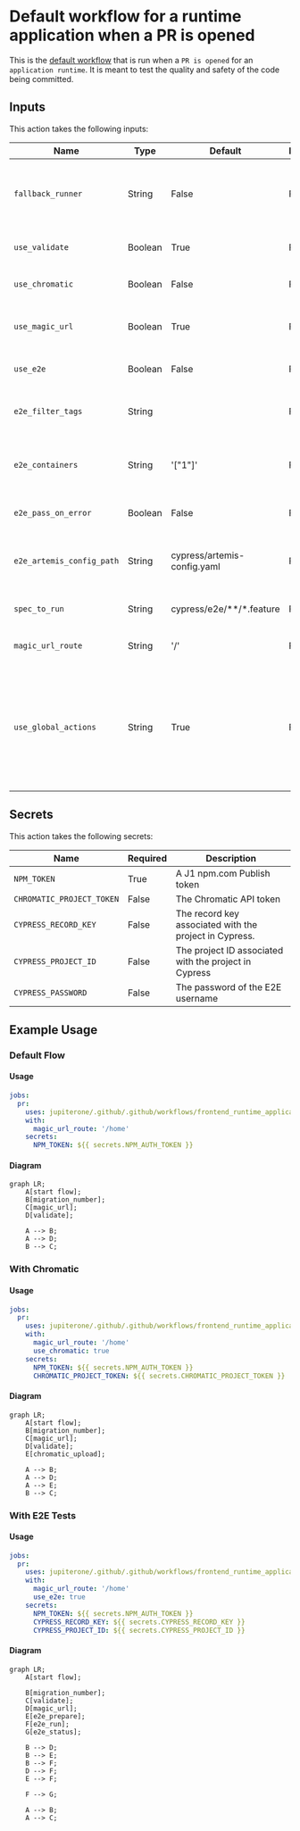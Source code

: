 # Default workflow for a runtime application when a PR is opened


This is the [default workflow](../../frontend_runtime_application_pr.yml) that is run when a `PR is opened` for an `application runtime`. It is meant to test the quality and safety of the code being committed.

## Inputs

This action takes the following inputs:

| Name                        | Type    | Default                      | Required  | Description                                                                            |
| --------------------------- | ------- | ---------------------------- | --------- | -------------------------------------------------------------------------------------- |
| `fallback_runner`           | String  | False                        | False      | If true will leverage ubuntu-latest, otherwise will fall back to the J1 in-house runner
| `use_validate   `           | Boolean | True                         | False      | Run validation, in most case we want this
| `use_chromatic`             | Boolean | False                        | False      | Run VRT Storybook tests with chromatic
| `use_magic_url`             | Boolean | True                         | False      | Deploy to dev via a query param, required for normal SPAs
| `use_e2e`                   | Boolean | False                        | False      | Run E2E test, in most case we want this
| `e2e_filter_tags`           | String  |                              | False      | Tests will be filtered based on the tags defined here
| `e2e_containers`            | String  | '["1"]'                      | False      | The number of tests that you want Cypress to run in parallel (ex. 1, 2, 3, ...)
| `e2e_pass_on_error`         | Boolean | False                        | False      | Pass the workflow even if the E2E test fail
| `e2e_artemis_config_path`   | String  | cypress/artemis-config.yaml  | False      | Used to determine the path to the artemis config file
| `spec_to_run`               | String  | cypress/e2e/**/*.feature     | False      | Used to determine which test to run
| `magic_url_route`           | String  | '/'                          | False      | The relative route the magic url should go to
| `use_global_actions`        | String  | True                         | False      | Will leverage composite actions from the jupiterone/.github repo. If false, will look for the actions to exist locally which is useful for testing these actions locally.
                                                                           
## Secrets

This action takes the following secrets:

| Name                        | Required  | Description                               |
| --------------------------- | --------- | ----------------------------------------- |
| `NPM_TOKEN`                 | True      | A J1 npm.com Publish token
| `CHROMATIC_PROJECT_TOKEN`   | False     | The Chromatic API token
| `CYPRESS_RECORD_KEY`        | False     | The record key associated with the project in Cypress.
| `CYPRESS_PROJECT_ID`        | False     | The project ID associated with the project in Cypress
| `CYPRESS_PASSWORD`          | False     | The password of the E2E username

## Example Usage

### Default Flow

#### Usage

```yaml
jobs:
  pr:
    uses: jupiterone/.github/.github/workflows/frontend_runtime_application_pr.yml
    with:
      magic_url_route: '/home'
    secrets:
      NPM_TOKEN: ${{ secrets.NPM_AUTH_TOKEN }}
```

#### Diagram

```mermaid
graph LR;
    A[start flow];
    B[migration_number];
    C[magic_url];
    D[validate];

    A --> B;
    A --> D;
    B --> C;
```

### With Chromatic

#### Usage

```yaml
jobs:
  pr:
    uses: jupiterone/.github/.github/workflows/frontend_runtime_application_pr.yml
    with:
      magic_url_route: '/home'
      use_chromatic: true
    secrets:
      NPM_TOKEN: ${{ secrets.NPM_AUTH_TOKEN }}
      CHROMATIC_PROJECT_TOKEN: ${{ secrets.CHROMATIC_PROJECT_TOKEN }}
```

#### Diagram

```mermaid
graph LR;
    A[start flow];
    B[migration_number];
    C[magic_url];
    D[validate];
    E[chromatic_upload];

    A --> B;
    A --> D;
    A --> E;
    B --> C;
```

### With E2E Tests

#### Usage

```yaml
jobs:
  pr:
    uses: jupiterone/.github/.github/workflows/frontend_runtime_application_pr.yml
    with:
      magic_url_route: '/home'
      use_e2e: true
    secrets:
      NPM_TOKEN: ${{ secrets.NPM_AUTH_TOKEN }}
      CYPRESS_RECORD_KEY: ${{ secrets.CYPRESS_RECORD_KEY }}
      CYPRESS_PROJECT_ID: ${{ secrets.CYPRESS_PROJECT_ID }}
```

#### Diagram

```mermaid
graph LR;
    A[start flow];

    B[migration_number];
    C[validate];
    D[magic_url];
    E[e2e_prepare];
    F[e2e_run];
    G[e2e_status];

    B --> D;
    B --> E;
    B --> F;
    D --> F;
    E --> F;

    F --> G;

    A --> B;
    A --> C;
```
